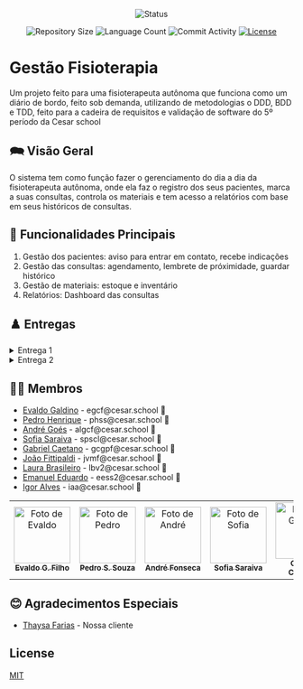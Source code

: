 <p align="center">
  <img
    src="https://img.shields.io/badge/Status-Em%20desenvolvimento-green?style=flat-square"
    alt="Status"
  />
</p>

<p align="center">
  <img
    src="https://img.shields.io/github/repo-size/P-E-N-T-E-S/GerenciamentoFisioterapia?style=flat"
    alt="Repository Size"
  />
  <img
    src="https://img.shields.io/github/languages/count/P-E-N-T-E-S/GerenciamentoFisioterapia?style=flat&logo=python"
    alt="Language Count"
  />
  <img
    src="https://img.shields.io/github/commit-activity/t/P-E-N-T-E-S/GerenciamentoFisioterapia?style=flat&logo=github"
    alt="Commit Activity"
  />
  <a href="LICENSE.md"
    ><img
      src="https://img.shields.io/github/license/P-E-N-T-E-S/GerenciamentoFisioterapia"
      alt="License"
  /></a>
</p>

# Gestão Fisioterapia

Um projeto feito para uma fisioterapeuta autônoma que funciona como um diário de bordo, feito sob demanda, utilizando de metodologias o DDD, BDD e TDD, feito para a cadeira de requisitos e validação de software do 5º período da Cesar school

## 🗪 Visão Geral

<p float="left">

O sistema tem como função fazer o gerenciamento do dia a dia da fisioterapeuta autônoma, onde ela faz o registro dos seus pacientes, marca a suas consultas, controla os materiais e tem acesso a relatórios com base em seus históricos de consultas.
## 🔧 Funcionalidades Principais

1. Gestão dos pacientes: aviso para entrar em contato, recebe indicações
2. Gestão das consultas: agendamento, lembrete de próximidade, guardar histórico
3. Gestão de materiais: estoque e inventário
4. Relatórios: Dashboard das consultas

## ♟️ Entregas

<details>

<summary>Entrega 1</summary>
<ul>
    <li>
    <a  href="https://pentes.avion.io/share/rMEx4uoSs35LaZw2G"
      >Link do Mapa de histórias</a
    >
  </li>
  <li>
    <a  href="https://www.figma.com/design/RQD45wPlrDveFCozzZ16It/Sistema-de-Fisio?node-id=0-1&p=f&t=DX9cQbbUaJInFRp5-0"
      >Protótipo no Figma</a
    >
  </li>
  <li>
    <a  href="https://docs.google.com/document/d/1HD12ChluGqeoDAyACaM8xIHjvtT3AUhvxlN8K0T7qeQ/edit?usp=share_link"
      >Histórias</a
    >
  </li>
  <li>
    <a  href="https://docs.google.com/document/d/1bIRF9bYow_pN9eITrcJNARdONx5PzmwSmZoP3UjmByU/edit?usp=share_link"
      >Descrição do domínio</a
    >
  </li>
</ul>

</details>
<details>

<summary>Entrega 2</summary>
<ul>
</ul>
</details>

## 👩‍💻 Membros

<ul>
  <li>
    <a href="https://evaldocunhaf.github.io/site-portfolio/">Evaldo Galdino</a> - egcf@cesar.school 📩
  </li>
  <li>
    <a href="">Pedro Henrique</a> - phss@cesar.school 📩
  </li>
  <li>
    <a href="">André Goés</a> - algcf@cesar.school 📩
  </li>
  <li>
    <a href="">Sofia Saraiva</a> - spscl@cesar.school 📩
  </li>
  <li>
    <a href="">Gabriel Caetano</a> - gcgpf@cesar.school 📩
  </li>
  <li>
    <a href="">João Fittipaldi</a> - jvmf@cesar.school 📩
  </li>
   <li>
    <a href="">Laura Brasileiro</a> - lbv2@cesar.school 📩
  </li>
    <li>
    <a href="">Emanuel Eduardo</a> - eess2@cesar.school 📩
  </li>
     <li>
    <a href="">Igor Alves</a> - iaa@cesar.school 📩
  </li>
</ul>

<table>
  <tr>
    <td align="center">
      <a href="https://github.com/evaldocunhaf">
        <img src="https://avatars3.githubusercontent.com/evaldocunhaf" width="100px;" alt="Foto de Evaldo"/><br>
        <sub>
          <b>Evaldo G. Filho</b>
        </sub>
      </a>
    </td>
    <td align="center">
      <a href="https://github.com/hsspedro">
        <img src="https://avatars.githubusercontent.com/hsspedro" width="100px;" alt="Foto de Pedro"/><br>
        <sub>
          <b>Pedro S. Souza</b>
        </sub>
      </a>
    </td>
    <td align="center">
      <a href="https://github.com/Nerebo">
        <img src="https://avatars.githubusercontent.com/Nerebo" width="100px;" alt="Foto de André"/><br>
        <sub>
          <b>André Fonseca</b>
        </sub>
      </a>
    </td>
    <td align="center">
      <a href="https://github.com/Sofia-Saraiva">
        <img src="https://avatars.githubusercontent.com/Sofia-Saraiva" width="100px;" alt="Foto de Sofia"/><br>
        <sub>
          <b>Sofia Saraiva</b>
        </sub>
      </a>
    </td>
    <td align="center">
      <a href="https://github.com/caetrias">
        <img src="https://avatars3.githubusercontent.com/caetrias" width="100px;" alt="Foto de Gabriel"/><br>
        <sub>
          <b>Gabriel Caetano</b>
        </sub>
      </a>
    </td>
    <td align="center">
      <a href="https://github.com/joaovfittipaldi">
        <img src="https://avatars3.githubusercontent.com/joaovfittipaldi" width="100px;" alt="Foto de João"/><br>
        <sub>
          <b>João Fittipaldi</b>
        </sub>
      </a>
    </td>
    <td align="center">
      <a href="https://github.com/couboii">
        <img src="https://avatars3.githubusercontent.com/couboii" width="100px;" alt="Foto de Emanuel"/><br>
        <sub>
          <b>Emanuel Eduardo</b>
        </sub>
      </a>
    </td>
    <td align="center">
      <a href="https://github.com/lauravidall">
        <img src="https://avatars3.githubusercontent.com/lauravidall" width="100px;" alt="Foto de Laura"/><br>
        <sub>
          <b>Laura Brasileiro</b>
        </sub>
      </a>
    </td>
    <td align="center">
      <a href="https://github.com/igoralvesa">
        <img src="https://avatars3.githubusercontent.com/igoralvesa" width="100px;" alt="Foto de Igor"/><br>
        <sub>
          <b>Igor Alves</b>
        </sub>
      </a>
    </td>
  </tr>
</table>

## 😊 Agradecimentos Especiais

<ul>
  <li>
    <a href="https://www.instagram.com/thaysagfarias/">Thaysa Farias</a> - Nossa cliente
  </li>
</ul>

## License

[MIT](https://github.com/P-E-N-T-E-S/Kolekto/blob/master/LICENSE.md)
